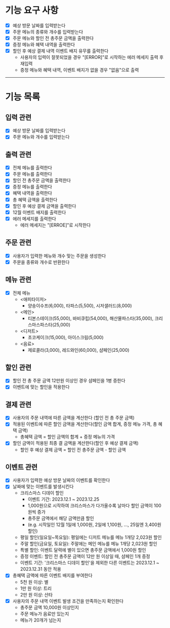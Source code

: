 # 기능 요구 사항

- [x] 예상 방문 날짜를 입력받는다
- [x] 주문 메뉴의 종류와 개수를 입력받는다
- [x] 주문 메뉴와 할인 전 총주문 금액을 출력한다
- [x] 증정 메뉴와 혜택 내역을 출력한다
- [x] 할인 후 예상 결제 내역 이벤트 배지 유무를 출력한다
  - 사용자의 입력이 잘못되었을 경우 "[ERROR]"로 시작하는 에러 메세지 출력 후 재입력
  - 증정 메뉴와 혜택 내역, 이벤트 배지가 없을 경우 "없음"으로 출력

---

# 기능 목록

## 입력 관련

- [x] 예상 방문 날짜를 입력받는다
- [x] 주문 메뉴와 개수를 입력받는다

## 출력 관련

- [x] 전체 메뉴를 출력한다
- [x] 주문 메뉴를 출력한다
- [x] 할인 전 총주문 금액을 출력한다
- [x] 증정 메뉴를 출력한다
- [x] 혜택 내역을 출력한다
- [x] 총 혜택 금액을 출력한다
- [x] 할인 후 예상 결제 금액을 출력한다
- [x] 12월 이벤트 배지를 출력한다
- [x] 에러 메세지를 출력한다
  - 에러 메세지는 "[ERROE]"로 시작한다

## 주문 관련

- [x] 사용자가 입력한 메뉴와 개수 맞는 주문을 생성한다
- [x] 주문을 종류와 개수로 반환한다

## 메뉴 관련

- [x] 전체 메뉴
  - <애피타이저>
    - 양송이수프(6,000), 타파스(5,500), 시저샐러드(8,000)
  - <메인>
    - 티본스테이크(55,000), 바비큐립(54,000), 해산물파스타(35,000), 크리스마스파스타(25,000)
  - <디저트>
    - 초코케이크(15,000), 아이스크림(5,000)
  - <음료>
    - 제로콜라(3,000), 레드와인(60,000), 샴페인(25,000)

## 할인 관련

- [x] 할인 전 총 주문 금액 12만원 이상인 경우 샴페인을 1병 증한다
- [x] 이벤트에 맞는 할인을 적용한다

## 결제 관련

- [x] 사용자의 주문 내역에 따른 금액을 계산한다 (할인 전 총 주문 금액)
- [x] 적용된 이벤트에 따른 할인 금액을 계산한다(할인 금액 합계, 증정 메뉴 가격, 총 혜택 금액)
  - 총혜택 금액 = 할인 금액의 합계 + 증정 메뉴의 가격
- [x] 할인 금액이 적용된 최종 결 금액을 계산한다(할인 후 예상 결제 금액)
  - 할인 후 예상 결제 금액 = 할인 전 총주문 금액 - 할인 금액

## 이벤트 관련

- [x] 사용자가 입력한 예상 방문 날짜의 이벤트를 확인한다
- [x] 날짜에 맞는 이벤트를 발생시킨다
  - 크리스마스 디데이 할인
    - 이벤트 기간: 2023.12.1 ~ 2023.12.25
    - 1,000원으로 시작하여 크리스마스가 다가올수록 날마다 할인 금액이 100원씩 증가
    - 총주문 금액에서 해당 금액만큼 할인
    - (e.g. 시작일인 12월 1일에 1,000원, 2일에 1,100원, ..., 25일엔 3,400원 할인)
  - 평일 할인(일요일~목요일): 평일에는 디저트 메뉴를 메뉴 1개당 2,023원 할인
  - 주말 할인(금요일, 토요일): 주말에는 메인 메뉴를 메뉴 1개당 2,023원 할인
  - 특별 할인: 이벤트 달력에 별이 있으면 총주문 금액에서 1,000원 할인
  - 증정 이벤트: 할인 전 총주문 금액이 12만 원 이상일 때, 샴페인 1개 증정
  - 이벤트 기간: '크리스마스 디데이 할인'을 제외한 다른 이벤트는 2023.12.1 ~ 2023.12.31 동안 적용
- [x] 총혜택 금액에 따른 이벤트 배지를 부여한다
  - 5천 원 이상: 별
  - 1만 원 이상: 트리
  - 2만 원 이상: 산타
- [x] 사용자의 주문 내역 이벤트 발생 조건을 만족하는지 확인한다
  - 총주문 금액 10,000원 이상인지
  - 주문 메뉴가 음료만 있는지
  - 메뉴가 20개가 넘는지
  


